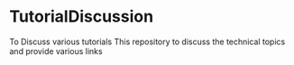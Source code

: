 # TutorialDiscussion
To Discuss various tutorials
This repository to discuss the technical topics and provide various links
